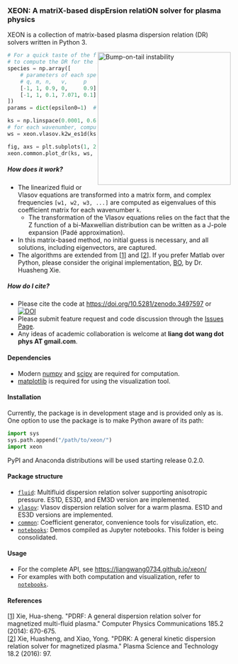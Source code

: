 ### XEON: A matriX-based dispErsion relatiON solver for plasma physics

XEON is a collection of matrix-based plasma dispersion relation (DR) solvers written in Python 3.

<img src="https://github.com/liangwang0734/xeon/blob/master/docs/bump-on-tail.png" align="right"
     title="Bump-on-tail instability" width="300">
```python
# For a quick taste of the flavor, following is a snippet
# to compute the DR for the Bump-on-tail instability:
species = np.array([
    # parameters of each species
    # q, m, n,   v,     p
    [-1, 1, 0.9, 0,     0.9],  # background electron
    [-1, 1, 0.1, 7.071, 0.1],  # beam electron
])
params = dict(epsilon0=1)  # other parameters

ks = np.linspace(0.0001, 0.6, 50)  # an array of wavenumbers
# for each wavenumber, compute the complex frequencies
ws = xeon.vlasov.k2w_es1d(ks, species, params)

fig, axs = plt.subplots(1, 2, figsize=(10, 5), sharex=True)
xeon.common.plot_dr(ks, ws, ax0=axs[0], ax1=axs[1])
```

##### How does it work?
- The linearized fluid or Vlasov equations are transformed into a matrix form, and complex frequencies `[w1, w2, w3, ...]` are computed as eigenvalues of this coefficient matrix for each wavenumber `k`.
  - The transformation of the Vlasov equations relies on the fact that the Z function of a bi-Maxwellian distribution can be written as a J-pole expansion (Padé approximation).
- In this matrix-based method, no initial guess is necessary, and all solutions, including eigenvectors, are captured.
- The algorithms are extended from [[1]] and [[2]]. If you prefer Matlab over Python, please consider the original implementation, [BO](https://github.com/hsxie/pdrk), by Dr. Huasheng Xie.

##### How do I cite?
- Please cite the code at https://doi.org/10.5281/zenodo.3497597 or  
[![DOI](https://zenodo.org/badge/215848704.svg)](https://zenodo.org/badge/latestdoi/215848704)
- Please submit feature request and code discussion through the [Issues Page](https://github.com/liangwang0734/xeon/issues).
- Any ideas of academic collaboration is welcome at **liang dot wang dot phys AT gmail.com**.

[1]:https://www.sciencedirect.com/science/article/pii/S0010465513003408
[2]:https://iopscience.iop.org/article/10.1088/1009-0630/18/2/01/pdf

#### Dependencies
- Modern [numpy](https://numpy.org/) and [scipy](https://www.scipy.org) are required for computation.
- [matplotlib](https://matplotlib.org/) is required for using the visualization tool.

#### Installation
Currently, the package is in development stage and is provided only as is. One option to use the package is to make Python aware of its path:
```python
import sys
sys.path.append("/path/to/xeon/")
import xeon
```
PyPI and Anaconda distributions will be used starting release 0.2.0.

#### Package structure
- [`fluid`](https://github.com/liangwang0734/xeon/tree/master/fluid): Multifluid dispersion relation solver supporting anisotropic pressure. ES1D, ES3D, and EM3D version are implemented.
- [`vlasov`](https://github.com/liangwang0734/xeon/tree/master/vlasov): Vlasov dispersion relation solver for a warm plasma. ES1D and ES3D versions are implemented.
- [`common`](https://github.com/liangwang0734/xeon/tree/master/common): Coefficient generator, convenience tools for visulization, etc.
- [`notebooks`](https://github.com/liangwang0734/xeon/tree/master/notebooks): Demos compiled as Jupyter notebooks. This folder is being consolidated.

#### Usage
- For the complete API, see https://liangwang0734.github.io/xeon/
- For examples with both computation and visualization, refer to [`notebooks`](https://github.com/liangwang0734/xeon/tree/master/notebooks).

#### References
[[1]] Xie, Hua-sheng. "PDRF: A general dispersion relation solver for magnetized multi-fluid plasma." Computer Physics Communications 185.2 (2014): 670-675.  
[[2]] Xie, Huasheng, and Xiao, Yong. "PDRK: A general kinetic dispersion relation solver for magnetized plasma." Plasma Science and Technology 18.2 (2016): 97.

